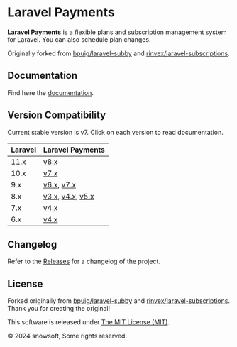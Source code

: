  
# Laravel Payments

**Laravel Payments** is a flexible plans and subscription management system for Laravel. You can also schedule plan
changes.

Originally forked from [bpuig/laravel-subby](https://github.com/bpuig/laravel-subby) and [rinvex/laravel-subscriptions](https://github.com/rinvex/laravel-subscriptions).

## Documentation
Find here the [documentation](https://snowsoft.github.io/laravel-payments/).

## Version Compatibility

Current stable version is v7. Click on each version to read documentation.

| Laravel | Laravel Payments                                                                                                                                                 |
|:--------|:--------------------------------------------------------------------------------------------------------------------------------------------------------------|
| 11.x    | [v8.x](https://snowsoft.github.io/laravel-payments/v8.x/)                                                                                                             
| 10.x    | [v7.x](https://snowsoft.github.io/laravel-payments/v7.x/)                                                                                                                                                               |
| 9.x     | [v6.x](https://snowsoft.github.io/laravel-payments/v6.x/), [v7.x](https://snowsoft.github.io/laravel-payments/v7.x/)                                                      |
| 8.x     | [v3.x](https://snowsoft.github.io/laravel-payments/v3.x/), [v4.x](https://snowsoft.github.io/laravel-payments/v4.x/), [v5.x](https://snowsoft.github.io/laravel-payments/v5.x/) |
| 7.x     | [v4.x](https://snowsoft.github.io/laravel-payments/v4.x/)                                                                                                           |
| 6.x     | [v4.x](https://snowsoft.github.io/laravel-payments/v4.x/)                                                                                                           |

## Changelog

Refer to the [Releases](https://github.com/snowsoft/laravel-payments/releases) for a changelog of the project.

## License

Forked originally from [bpuig/laravel-subby](https://github.com/bpuig/laravel-subby) and [rinvex/laravel-subscriptions](https://github.com/rinvex/laravel-subscriptions). Thank you for
creating the original!

This software is released under [The MIT License (MIT)](LICENSE).

&copy; 2024 snowsoft, Some rights reserved.



